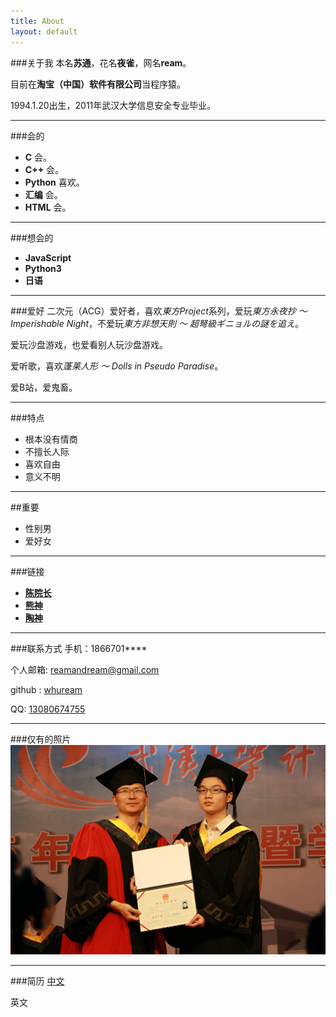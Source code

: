 ```yaml
---
title: About
layout: default
---
```


###关于我
本名**苏通**，花名**夜雀**，网名**ream**。

目前在**淘宝（中国）软件有限公司**当程序猿。

1994.1.20出生，2011年武汉大学信息安全专业毕业。

---
###会的
* **C** 会。
* **C++** 会。
* **Python** 喜欢。
* **汇编** 会。
* **HTML** 会。

---
###想会的
* **JavaScript**
* **Python3**
* **日语**

---
###爱好
二次元（ACG）爱好者，喜欢*東方Project*系列，爱玩*東方永夜抄 〜 Imperishable Night*，不爱玩*東方非想天則 〜 超弩級ギニョルの謎を追え*。

爱玩沙盘游戏，也爱看别人玩沙盘游戏。

爱听歌，喜欢*蓬莱人形 〜 Dolls in Pseudo Paradise*。

爱B站，爱鬼畜。

---
###特点
* 根本没有情商
* 不擅长人际
* 喜欢自由
* 意义不明

---
##重要
* 性别男
* 爱好女

---
###链接
* **[陈院长](https://github.com/mad4alcohol/)**
* **[熊神](http://brickgao.com/)**
* **[陶神](http://f2light.com/)**

---
###联系方式
手机：1866701****

个人邮箱: [reamandream@gmail.com](mailto:reamandream@gmail.com)

github : [whuream](https://github.com/whuream)

QQ: [13080674755](tencent://message/?uin=13080674755)

---
###仅有的照片
![仅有的照片](/media/pic/20150904.jpg)

---
###简历
[中文](/media/pdf/resume_CN_v2.4.pdf)

英文

